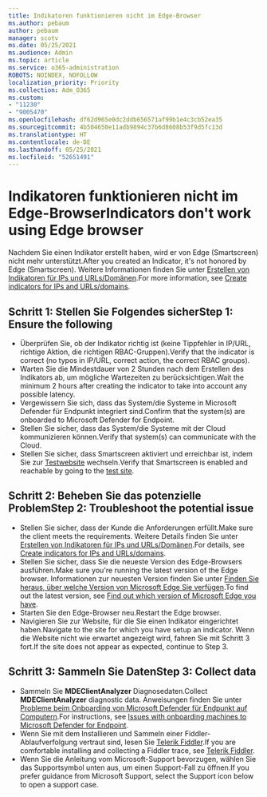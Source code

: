 ```yaml
---
title: Indikatoren funktionieren nicht im Edge-Browser
ms.author: pebaum
author: pebaum
manager: scotv
ms.date: 05/25/2021
ms.audience: Admin
ms.topic: article
ms.service: o365-administration
ROBOTS: NOINDEX, NOFOLLOW
localization_priority: Priority
ms.collection: Adm_O365
ms.custom:
- "11230"
- "9005470"
ms.openlocfilehash: df62d965e0dc2ddb656571af99b1e4c3cb52ea35
ms.sourcegitcommit: 4b504650e11adb9894c37b6d8608b53f9d5fc13d
ms.translationtype: HT
ms.contentlocale: de-DE
ms.lasthandoff: 05/25/2021
ms.locfileid: "52651491"
---
```

# <a name="indicators-dont-work-using-edge-browser"></a><span data-ttu-id="19eaf-102">Indikatoren funktionieren nicht im Edge-Browser</span><span class="sxs-lookup"><span data-stu-id="19eaf-102">Indicators don't work using Edge browser</span></span>

<span data-ttu-id="19eaf-103">Nachdem Sie einen Indikator erstellt haben, wird er von Edge (Smartscreen) nicht mehr unterstützt.</span><span class="sxs-lookup"><span data-stu-id="19eaf-103">After you created an Indicator, it's not honored by Edge (Smartscreen).</span></span> <span data-ttu-id="19eaf-104">Weitere Informationen finden Sie unter [Erstellen von Indikatoren für IPs und URLs/Domänen](/microsoft-365/security/defender-endpoint/indicator-ip-domain).</span><span class="sxs-lookup"><span data-stu-id="19eaf-104">For more information, see [Create indicators for IPs and URLs/domains](/microsoft-365/security/defender-endpoint/indicator-ip-domain).</span></span>

## <a name="step-1-ensure-the-following"></a><span data-ttu-id="19eaf-105">Schritt 1: Stellen Sie Folgendes sicher</span><span class="sxs-lookup"><span data-stu-id="19eaf-105">Step 1: Ensure the following</span></span>

- <span data-ttu-id="19eaf-106">Überprüfen Sie, ob der Indikator richtig ist (keine Tippfehler in IP/URL, richtige Aktion, die richtigen RBAC-Gruppen).</span><span class="sxs-lookup"><span data-stu-id="19eaf-106">Verify that the indicator is correct (no typos in IP/URL, correct action, the correct RBAC groups).</span></span>
- <span data-ttu-id="19eaf-107">Warten Sie die Mindestdauer von 2 Stunden nach dem Erstellen des Indikators ab, um mögliche Wartezeiten zu berücksichtigen.</span><span class="sxs-lookup"><span data-stu-id="19eaf-107">Wait the minimum 2 hours after creating the indicator to take into account any possible latency.</span></span>
- <span data-ttu-id="19eaf-108">Vergewissern Sie sich, dass das System/die Systeme in Microsoft Defender für Endpunkt integriert sind.</span><span class="sxs-lookup"><span data-stu-id="19eaf-108">Confirm that the system(s) are onboarded to Microsoft Defender for Endpoint.</span></span>
- <span data-ttu-id="19eaf-109">Stellen Sie sicher, dass das System/die Systeme mit der Cloud kommunizieren können.</span><span class="sxs-lookup"><span data-stu-id="19eaf-109">Verify that system(s) can communicate with the Cloud.</span></span>
- <span data-ttu-id="19eaf-110">Stellen Sie sicher, dass Smartscreen aktiviert und erreichbar ist, indem Sie zur [Testwebsite](https://demo.smartscreen.msft.net) wechseln.</span><span class="sxs-lookup"><span data-stu-id="19eaf-110">Verify that Smartscreen is enabled and reachable by going to the [test site](https://demo.smartscreen.msft.net).</span></span>

## <a name="step-2-troubleshoot-the-potential-issue"></a><span data-ttu-id="19eaf-111">Schritt 2: Beheben Sie das potenzielle Problem</span><span class="sxs-lookup"><span data-stu-id="19eaf-111">Step 2: Troubleshoot the potential issue</span></span>

- <span data-ttu-id="19eaf-112">Stellen Sie sicher, dass der Kunde die Anforderungen erfüllt.</span><span class="sxs-lookup"><span data-stu-id="19eaf-112">Make sure the client meets the requirements.</span></span> <span data-ttu-id="19eaf-113">Weitere Details finden Sie unter [Erstellen von Indikatoren für IPs und URLs/Domänen](/microsoft-365/security/defender-endpoint/indicator-ip-domain).</span><span class="sxs-lookup"><span data-stu-id="19eaf-113">For details, see [Create indicators for IPs and URLs/domains](/microsoft-365/security/defender-endpoint/indicator-ip-domain).</span></span>
- <span data-ttu-id="19eaf-114">Stellen Sie sicher, dass Sie die neueste Version des Edge-Browsers ausführen.</span><span class="sxs-lookup"><span data-stu-id="19eaf-114">Make sure you're running the latest version of the Edge browser.</span></span> <span data-ttu-id="19eaf-115">Informationen zur neuesten Version finden Sie unter [Finden Sie heraus, über welche Version von Microsoft Edge Sie verfügen](https://support.microsoft.com/microsoft-edge/find-out-which-version-of-microsoft-edge-you-have-c726bee8-c42e-e472-e954-4cf5123497eb).</span><span class="sxs-lookup"><span data-stu-id="19eaf-115">To find out the latest version, see [Find out which version of Microsoft Edge you have](https://support.microsoft.com/microsoft-edge/find-out-which-version-of-microsoft-edge-you-have-c726bee8-c42e-e472-e954-4cf5123497eb).</span></span>
- <span data-ttu-id="19eaf-116">Starten Sie den Edge-Browser neu.</span><span class="sxs-lookup"><span data-stu-id="19eaf-116">Restart the Edge browser.</span></span>
- <span data-ttu-id="19eaf-117">Navigieren Sie zur Website, für die Sie einen Indikator eingerichtet haben.</span><span class="sxs-lookup"><span data-stu-id="19eaf-117">Navigate to the site for which you have setup an indicator.</span></span> <span data-ttu-id="19eaf-118">Wenn die Website nicht wie erwartet angezeigt wird, fahren Sie mit Schritt 3 fort.</span><span class="sxs-lookup"><span data-stu-id="19eaf-118">If the site does not appear as expected, continue to Step 3.</span></span> 

## <a name="step-3-collect-data"></a><span data-ttu-id="19eaf-119">Schritt 3: Sammeln Sie Daten</span><span class="sxs-lookup"><span data-stu-id="19eaf-119">Step 3: Collect data</span></span>

- <span data-ttu-id="19eaf-120">Sammeln Sie **MDEClientAnalyzer** Diagnosedaten.</span><span class="sxs-lookup"><span data-stu-id="19eaf-120">Collect **MDEClientAnalyzer** diagnostic data.</span></span> <span data-ttu-id="19eaf-121">Anweisungen finden Sie unter [Probleme beim Onboarding von Microsoft Defender für Endpunkt auf Computern](issues-with-onboarding-machines.md).</span><span class="sxs-lookup"><span data-stu-id="19eaf-121">For instructions, see [Issues with onboarding machines to Microsoft Defender for Endpoint](issues-with-onboarding-machines.md).</span></span>
- <span data-ttu-id="19eaf-122">Wenn Sie mit dem Installieren und Sammeln einer Fiddler-Ablaufverfolgung vertraut sind, lesen Sie [Telerik Fiddler](http://www.telerik.com/fiddler).</span><span class="sxs-lookup"><span data-stu-id="19eaf-122">If you are comfortable installing and collecting a Fiddler trace, see [Telerik Fiddler](http://www.telerik.com/fiddler).</span></span>
- <span data-ttu-id="19eaf-123">Wenn Sie die Anleitung vom Microsoft-Support bevorzugen, wählen Sie das Supportsymbol unten aus, um einen Support-Fall zu öffnen.</span><span class="sxs-lookup"><span data-stu-id="19eaf-123">If you prefer guidance from Microsoft Support, select the Support icon below to open a support case.</span></span>
